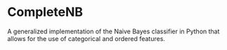 # CompleteNB
A generalized implementation of the Naive Bayes classifier in Python that allows for the use of categorical and ordered features.
